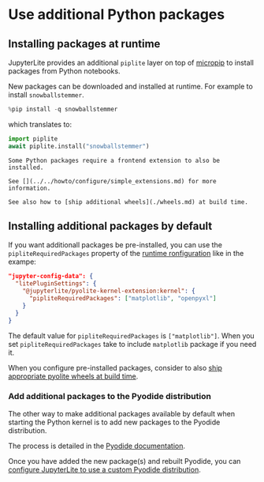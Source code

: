 # Use additional Python packages

## Installing packages at runtime

JupyterLite provides an additional `piplite` layer on top of [micropip] to install
packages from Python notebooks.

New packages can be downloaded and installed at runtime. For example to install
`snowballstemmer`.

```py
%pip install -q snowballstemmer
```

which translates to:

```py
import piplite
await piplite.install("snowballstemmer")
```

```{note}
Some Python packages require a frontend extension to also be installed.

See [](../../howto/configure/simple_extensions.md) for more information.

See also how to [ship additional wheels](./wheels.md) at build time.
```

[micropip]: https://pyodide.org/en/latest/usage/loading-packages.html?#micropip

## Installing additional packages by default

If you want additionall packages be pre-installed, you can use the
`pipliteRequiredPackages` property of the
[runtime ronfiguration](../../reference/config.md) like in the exampe:

```json
"jupyter-config-data": {
  "litePluginSettings": {
    "@jupyterlite/pyolite-kernel-extension:kernel": {
      "pipliteRequiredPackages": ["matplotlib", "openpyxl"]
    }
  }
}
```

The default value for `pipliteRequiredPackages` is `["matplotlib"]`. When you set
`pipliteRequiredPackages` take to include `matplotlib` package if you need it.

When you configure pre-installed packages, consider to also
[ship appropriate pyolite wheels at build time](./wheels.md).

### Add additional packages to the Pyodide distribution

The other way to make additional packages available by default when starting the Python
kernel is to add new packages to the Pyodide distribution.

The process is detailed in the [Pyodide documentation][pyodide-packages].

Once you have added the new package(s) and rebuilt Pyodide, you can
[configure JupyterLite to use a custom Pyodide distribution](./pyodide.md).

[pyodide-packages]: https://pyodide.org/en/stable/development/new-packages.html
